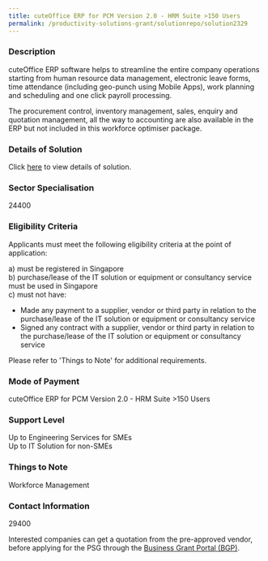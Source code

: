 ```yaml
---
title: cuteOffice ERP for PCM Version 2.0 - HRM Suite >150 Users
permalink: /productivity-solutions-grant/solutionrepo/solution2329
---
```


### Description

cuteOffice ERP software helps to streamline the entire company operations starting from human resource data management, electronic leave forms, time attendance (including geo-punch using Mobile Apps), work planning and scheduling and one click payroll processing.

The procurement control, inventory management, sales, enquiry and quotation management, all the way to accounting are also available in the ERP but not included in this workforce optimiser package.

### Details of Solution

Click <a href='Cutech Infocomm Solutions Pte Ltd' target='_blank' rel='noopener'>here</a> to view details of solution.

### Sector Specialisation

 24400 

### Eligibility Criteria

Applicants must meet the following eligibility criteria at the point of application:

a) must be registered in Singapore <br>
b) purchase/lease of the IT solution or equipment or consultancy service must be used in Singapore <br>
c) must not have:
- Made any payment to a supplier, vendor or third party in relation to the purchase/lease of the IT solution or equipment or consultancy service
- Signed any contract with a supplier, vendor or third party in relation to the purchase/lease of the IT solution or equipment or consultancy service

Please refer to 'Things to Note' for additional requirements.

### Mode of Payment
cuteOffice ERP for PCM Version 2.0 - HRM Suite >150 Users

### Support Level
Up to Engineering Services for SMEs <br>
Up to IT Solution for non-SMEs

### Things to Note
Workforce Management

### Contact Information
29400

Interested companies can get a quotation from the pre-approved vendor, before applying for the PSG through the <a target='_blank' rel='noopener' href='https://www.businessgrants.gov.sg/'>Business Grant Portal (BGP)</a>.
